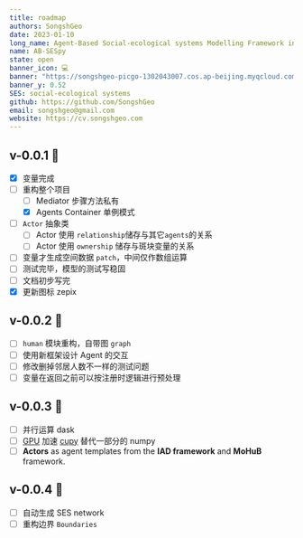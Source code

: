 ```yaml
---
title: roadmap
authors: SongshGeo
date: 2023-01-10
long_name: Agent-Based Social-ecological systems Modelling Framework in Python
name: AB-SESpy
state: open
banner_icon: 💻
banner: "https://songshgeo-picgo-1302043007.cos.ap-beijing.myqcloud.com/uPic/abses_github_repo.svg"
banner_y: 0.52
SES: social-ecological systems
github: https://github.com/SongshGeo
email: songshgeo@gmail.com
website: https://cv.songshgeo.com
---
```


## v-0.0.1 🎉
- [x] 变量完成
- [ ] 重构整个项目
	- [ ] Mediator 步骤方法私有
	- [x] Agents Container 单例模式
- [ ] `Actor` 抽象类
	- [ ] Actor 使用 `relationship`储存与其它`agents`的关系
	- [ ] Actor 使用 `ownership` 储存与斑块变量的关系
- [ ] 变量才生成空间数据 `patch`，中间仅作数组运算
- [ ] 测试完毕，模型的测试写稳固
- [ ] 文档初步写完
- [x] 更新图标 zepix

## v-0.0.2 🎉
- [ ] `human` 模块重构，自带图 `graph`
- [ ] 使用新框架设计 Agent 的交互
- [ ] 修改删掉邻居人数不一样的测试问题
- [ ] 变量在返回之前可以按注册时逻辑进行预处理

## v-0.0.3 🎉
- [ ] 并行运算 dask
- [ ] [GPU](https://zhuanlan.zhihu.com/p/148693465) 加速 [cupy](https://www.jianshu.com/p/b5a6ee8564df) 替代一部分的 numpy
- [ ] **Actors** as agent templates from the **IAD framework** and **MoHuB** framework.

## v-0.0.4 🎉
- [ ] 自动生成 SES network
- [ ] 重构边界 `Boundaries`
